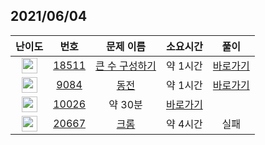## 2021/06/04
| 난이도 | 번호 | 문제 이름 | 소요시간 | 풀이 
|:------:|:----:|:---------:|:------:|:------:|
| <img height="25px" width="25px" src="https://static.solved.ac/tier_small/6.svg"/> | [18511](https://www.acmicpc.net/problem/18511) | [큰 수 구성하기](https://www.acmicpc.net/problem/18511) | 약 1시간 | [바로가기](https://github.com/MinsangKong/DailyProblem/blob/main/06-04/1.py)| 
| <img height="25px" width="25px" src="https://static.solved.ac/tier_small/10.svg"/> | [9084](https://www.acmicpc.net/problem/9084) | [동전](https://www.acmicpc.net/problem/9084) | 약 1시간 | [바로가기](https://github.com/MinsangKong/DailyProblem/blob/main/06-04/2.py)| 
| <img height="25px" width="25px" src="https://static.solved.ac/tier_small/11.svg"/> | [10026](https://www.acmicpc.net/problem/10026) | 약 30분 | [바로가기](https://github.com/MinsangKong/DailyProblem/blob/main/06-04/3-1.py)| 
| <img height="25px" width="25px" src="https://static.solved.ac/tier_small/14.svg"/> | [20667](https://www.acmicpc.net/problem/20667) | [크롬](https://www.acmicpc.net/problem/20667) | 약 4시간 | 실패 | 